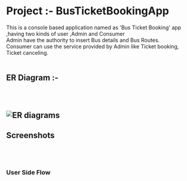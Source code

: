 # Project :- BusTicketBookingApp
This is a console based application named as 'Bus Ticket Booking' app ,having two kinds of user ,Admin and Consumer<br>
Admin have the authority to insert Bus details and Bus Routes.<br>
Consumer can use the service provided by Admin like Ticket booking, Ticket canceling.<br><br>

<h2>ER Diagram :-<h2><br>

![ER diagrams](https://user-images.githubusercontent.com/107465771/205930307-e5761c98-c31e-49b1-8d8d-798ed95f7d8a.png)
  
 <h2>Screenshots<h2><br>
   <h3>User Side Flow<h3>


